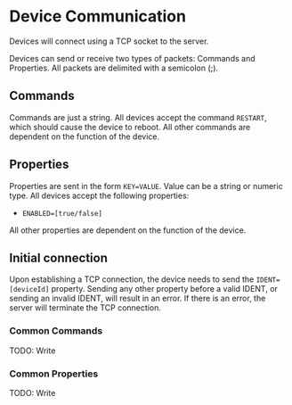 # Device Communication

Devices will connect using a TCP socket to the server.

Devices can send or receive two types of packets: Commands and Properties. All packets are delimited with a semicolon (;).

## Commands

Commands are just a string. All devices accept the command `RESTART`, which should cause the device to reboot. All other commands are dependent on the function of the device.

## Properties

Properties are sent in the form `KEY=VALUE`. Value can be a string or numeric type. All devices accept the following properties:

- `ENABLED=[true/false]`

All other properties are dependent on the function of the device.

## Initial connection

Upon establishing a TCP connection, the device needs to send the `IDENT=[deviceId]` property. Sending any other property before a valid IDENT, or sending an invalid IDENT, will result in an error. If there is an error, the server will terminate the TCP connection.

### Common Commands

TODO: Write 

### Common Properties

TODO: Write 
